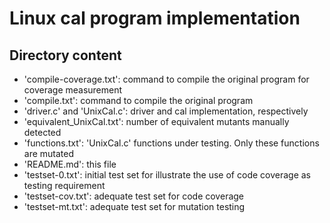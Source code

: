 # Linux cal program implementation

## Directory content

 - 'compile-coverage.txt': command to compile the original program for coverage measurement
 - 'compile.txt': command to compile the original program
 - 'driver.c' and 'UnixCal.c': driver and cal implementation, respectively
 - 'equivalent_UnixCal.txt': number of equivalent mutants manually detected
 - 'functions.txt': 'UnixCal.c' functions under testing. Only these functions are mutated
 - 'README.md': this file
 - 'testset-0.txt': initial test set for illustrate the use of code coverage as testing requirement
 - 'testset-cov.txt': adequate test set for code coverage
 - 'testset-mt.txt': adequate test set for mutation testing